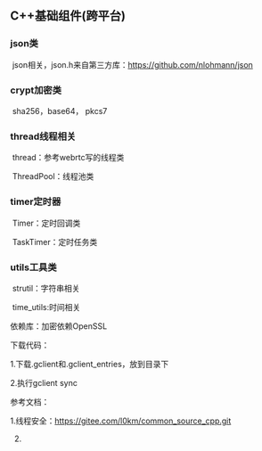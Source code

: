 ## C++基础组件(跨平台)

### json类

​	json相关，json.h来自第三方库：https://github.com/nlohmann/json

### crypt加密类

​	sha256，base64， pkcs7

### thread线程相关

​	thread：参考webrtc写的线程类

​	ThreadPool：线程池类

### timer定时器

​	Timer：定时回调类

​	TaskTimer：定时任务类

### utils工具类

​	strutil：字符串相关

​	time_utils:时间相关









依赖库：加密依赖OpenSSL

下载代码：

1.下载.gclient和.gclient_entries，放到目录下

2.执行gclient sync



参考文档：

1.线程安全：https://gitee.com/l0km/common_source_cpp.git

2.